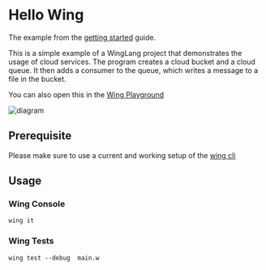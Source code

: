 # Hello Wing

The example from the [getting started](https://www.winglang.io/docs/start-here/hello) guide.

This is a simple example of a WingLang project that demonstrates the usage of cloud services. The program creates a cloud bucket and a cloud queue. It then adds a consumer to the queue, which writes a message to a file in the bucket.

You can also open this in the [Wing Playground](https://play.winglang.io/?code=YnJpbmcgY2xvdWQ7DQoNCmxldCBidWNrZXQgPSBuZXcgY2xvdWQuQnVja2V0KCk7DQpsZXQgcXVldWUgPSBuZXcgY2xvdWQuUXVldWUoKTsNCg0KcXVldWUuYWRkQ29uc3VtZXIoaW5mbGlnaHQgKG1lc3NhZ2U6IHN0cikgPT4gew0KICBidWNrZXQucHV0KCJ3aW5nLnR4dCIsICJIZWxsbywgJHttZXNzYWdlfSIpOw0KfSk7)

![diagram](./diagram.png)

## Prerequisite

Please make sure to use a current and working setup of the [wing cli](https://docs.winglang.io/getting-started/installation)

## Usage

### Wing Console

```
wing it
```

### Wing Tests

```
wing test --debug  main.w
```
